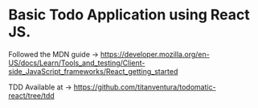 # Basic Todo Application using React JS.
Followed the MDN guide -> https://developer.mozilla.org/en-US/docs/Learn/Tools_and_testing/Client-side_JavaScript_frameworks/React_getting_started

TDD Available at -> https://github.com/titanventura/todomatic-react/tree/tdd
